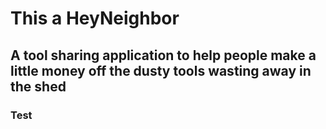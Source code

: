 # This a HeyNeighbor

## A tool sharing application to help people make a little money off the dusty tools wasting away in the shed

### Test
